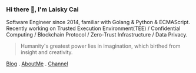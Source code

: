 ### Hi there 👋, I'm Laisky Cai

Software Engineer since 2014, familiar with Golang & Python & ECMAScript. Recently working on Trusted Execution Environment(TEE) / Confidential Computing / Blockchain Protocol / Zero-Trust Infrastructure / Data Privacy.

> Humanity's greatest power lies in imagination, which birthed from insight and creativity.

[Blog](https://blog.laisky.com/archives/1/) . [AboutMe](https://about.me/laisky) . [Channel](https://t.me/laiskynotes)
